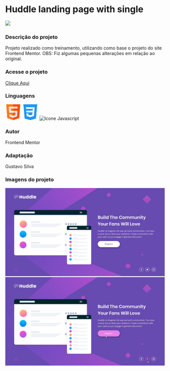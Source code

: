 <h1>Huddle landing page with single</h1>

<img src="https://img.shields.io/badge/STATUS%20-Pronto-sucess"/>

<h3>Descrição do projeto</h3>
<p>Projeto realizado como treinamento, utilizando como base o projeto do site Frontend Mentor.
OBS: Fiz algumas pequenas alterações em relação ao original.</p>

<h3>Acesse o projeto</h3><a href="https://gustavocrs.github.io/huddle-landing-page/">Clique Aqui</a> 

<div><p><h3>Linguagens</h3></p>
<img alt="Icone HTML" src="./images/html.png" style="width:50px;height:50px"/> 
<img alt="Icone CSS" src="./images/css.png" style="width:50px;height:50px"/> 
<img alt="Icone Javascript" src="./images/js.png" style="width:50px;height:50px"/>
</div>

<p><h3>Autor</h3> Frontend Mentor</p>

<p><h3>Adaptação</h3> Gustavo Silva</p>

<h3>Imagens do projeto</h3>
<img alt="Imagem do projeto" src="./design/desktop-design.jpg"/>
<img alt="Imagem do projeto" src="./design/active-states.jpg"/>








